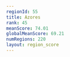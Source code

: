 ```yaml
---
regionId: 55
title: Azores
rank: 45
meanScore: 74.01
globalMeanScore: 69.21
numRegions: 220
layout: region_score
---
```

